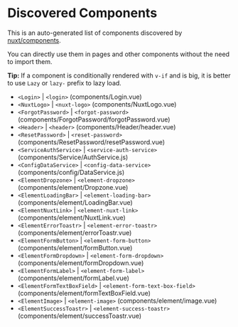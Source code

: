 # Discovered Components

This is an auto-generated list of components discovered by [nuxt/components](https://github.com/nuxt/components).

You can directly use them in pages and other components without the need to import them.

**Tip:** If a component is conditionally rendered with `v-if` and is big, it is better to use `Lazy` or `lazy-` prefix to lazy load.

- `<Login>` | `<login>` (components/Login.vue)
- `<NuxtLogo>` | `<nuxt-logo>` (components/NuxtLogo.vue)
- `<ForgotPassword>` | `<forgot-password>` (components/ForgotPassword/forgotPassword.vue)
- `<Header>` | `<header>` (components/Header/header.vue)
- `<ResetPassword>` | `<reset-password>` (components/ResetPassword/resetPassword.vue)
- `<ServiceAuthService>` | `<service-auth-service>` (components/Service/AuthService.js)
- `<ConfigDataService>` | `<config-data-service>` (components/config/DataService.js)
- `<ElementDropzone>` | `<element-dropzone>` (components/element/Dropzone.vue)
- `<ElementLoadingBar>` | `<element-loading-bar>` (components/element/LoadingBar.vue)
- `<ElementNuxtLink>` | `<element-nuxt-link>` (components/element/NuxtLink.vue)
- `<ElementErrorToastr>` | `<element-error-toastr>` (components/element/errorToastr.vue)
- `<ElementFormButton>` | `<element-form-button>` (components/element/formButton.vue)
- `<ElementFormDropdown>` | `<element-form-dropdown>` (components/element/formDropdown.vue)
- `<ElementFormLabel>` | `<element-form-label>` (components/element/formLabel.vue)
- `<ElementFormTextBoxField>` | `<element-form-text-box-field>` (components/element/formTextBoxField.vue)
- `<ElementImage>` | `<element-image>` (components/element/image.vue)
- `<ElementSuccessToastr>` | `<element-success-toastr>` (components/element/successToastr.vue)
